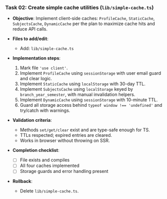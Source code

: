 ### Task 02: Create simple cache utilities (`lib/simple-cache.ts`)

- **Objective**: Implement client-side caches: `ProfileCache`, `StaticCache`, `SubjectsCache`, `DynamicCache` per the plan to maximize cache hits and reduce API calls.

- **Files to add/edit**:
  - Add: `lib/simple-cache.ts`

- **Implementation steps**:
  1. Mark file `'use client'`.
  2. Implement `ProfileCache` using `sessionStorage` with user email guard and clear logic.
  3. Implement `StaticCache` using `localStorage` with 30-day TTL.
  4. Implement `SubjectsCache` using `localStorage` keyed by `branch_year_semester`, with manual invalidation helpers.
  5. Implement `DynamicCache` using `sessionStorage` with 10-minute TTL.
  6. Guard all storage access behind `typeof window !== 'undefined'` and try/catch with warnings.

- **Validation criteria**:
  - Methods `set/get/clear` exist and are type-safe enough for TS.
  - TTLs respected; expired entries are cleared.
  - Works in browser without throwing on SSR.

- **Completion checklist**:
  - [ ] File exists and compiles
  - [ ] All four caches implemented
  - [ ] Storage guards and error handling present

- **Rollback**:
  - Delete `lib/simple-cache.ts`.
